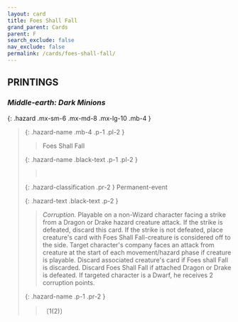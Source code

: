 ```yaml
---
layout: card
title: Foes Shall Fall
grand_parent: Cards
parent: F
search_exclude: false
nav_exclude: false
permalink: /cards/foes-shall-fall/
---
```


## PRINTINGS


### _Middle-earth: Dark Minions_

{: .hazard .mx-sm-6 .mx-md-8 .mx-lg-10 .mb-4 }
> {: .hazard-name .mb-4 .p-1 .pl-2 }
> > <div class="hazard-mp"></div>
> > <div class="card-name">Foes Shall Fall</div>
>
> {: .hazard-name .black-text .p-1 .pl-2 }
> > &nbsp;
>
> {: .hazard-classification .pr-2 }
> Permanent-event
>
> {: .hazard-text .black-text .p-2 }
> > _Corruption._ Playable on a non-Wizard character facing a strike from a Dragon or Drake hazard creature attack. If the strike is defeated, discard this card. If the strike is not defeated, place creature's card with Foes Shall Fall-creature is considered off to the side. Target character's company faces an attack from creature at the start of each movement/hazard phase if creature is playable. Discard associated creature's card if Foes shall Fall is discarded. Discard Foes Shall Fall if attached Dragon or Drake is defeated. If targeted character is a Dwarf, he receives 2 corruption points. 
>
> {: .hazard-name .p-1 .pr-2 }
> > <div class="card-shield"></div>
> > <div class="card-corruption">〔1(2)〕</div>
